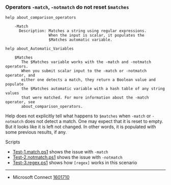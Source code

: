 
### Operators `-match`, `-notmatch` do not reset `$matches`

    help about_comparison_operators

        -Match
          Description: Matches a string using regular expressions.
                       When the input is scalar, it populates the
                       $Matches automatic variable.

    help about_Automatic_Variables

        $Matches
           The $Matches variable works with the -match and -notmatch operators.
           When you submit scalar input to the -match or -notmatch operator, and
           either one detects a match, they return a Boolean value and populate
           the $Matches automatic variable with a hash table of any string values
           that were matched. For more information about the -match operator, see
           about_comparison_operators.


Help does not explicitly tell what happens to `$matches` when `-match` or
`-notmatch` does not detect a match. One may expect that it is reset to empty.
But it looks like it is left not changed. In other words, it is populated with
some previous results, if any.

Scripts

- [Test-1.match.ps1](Test-1.match.ps1) shows the issue with `-match`
- [Test-2.notmatch.ps1](Test-2.notmatch.ps1) shows the issue with `-notmatch`
- [Test-3.regex.ps1](Test-3.regex.ps1) shows how `[regex]` works in this scenario

***

- Microsoft Connect [1601710](https://connect.microsoft.com/PowerShell/feedback/details/1601710)
